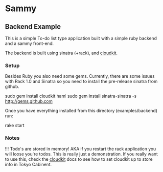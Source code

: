 # Sammy

## Backend Example

This is a simple To-do list type application built with a simple ruby backend and a sammy front-end.

The backend is built using sinatra (+rack),  and [cloudkit](http://getcloudkit.com).

### Setup

Besides Ruby you also need some gems.
Currently, there are some issues with Rack 1.0 and Sinatra so you need to install the pre-release sinatra from github.

  sudo gem install cloudkit haml
  sudo gem install sinatra-sinatra -s http://gems.github.com
  
Once you have everything installed from this directory (examples/backend) run:

  rake start
  
### Notes

!!! Todo's are stored in memory! AKA if you restart the rack application you will loose you're todos. This is really just a demonstration. If you really want to use this, check the [cloudkit](http://getcloudkit.com) docs to see how to set cloudkit up to store info in Tokyo Cabinent.